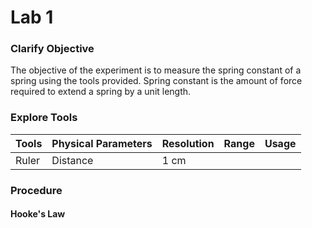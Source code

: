# Lab 1

### Clarify Objective

The objective of the experiment is to measure the spring constant of a spring using the tools provided. Spring constant is the amount of force required to extend a spring by a unit length.

### Explore Tools

| Tools | Physical Parameters | Resolution | Range | Usage |
| ----- | ------------------- | ---------- | ----- | ----- |
| Ruler | Distance            | 1 cm       |       |       |





### Procedure

#### Hooke's Law